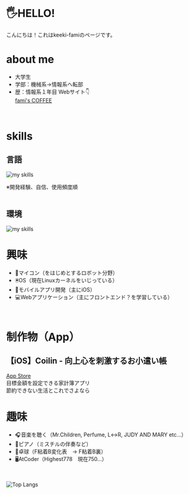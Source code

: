 # 🖐️HELLO!
こんにちは！これはkeeki-famiのページです。
<br>


# about me
- 大学生
- 学部：機械系→情報系へ転部
- 歴：情報系１年目
Webサイト👇<br>
<a href="https://keeki-fami.github.io">fami's COFFEE</a><br>

<br>
  

# skills
## 言語
<img alt="my skills" src="https://skillicons.dev/icons?theme=dark&perline=7&i=swift,python,c,java,html,css,arduino" />  

※開発経験、自信、使用頻度順  
<br>

## 環境
<img alt="my skills" src="https://skillicons.dev/icons?theme=dark&perline=7&i=eclipse,visualstudio,vscode" />  
<br>

# 興味
- 🤖マイコン（をはじめとするロボット分野）
- 🖲️OS（現在Linuxカーネルをいじっている）
- 🍎モバイルアプリ開発（主にiOS）
- 💻Webアプリケーション（主にフロントエンド？を学習している）
<br>

# 制作物（App）
## 【iOS】Coilin - 向上心を刺激するお小遣い帳
<a href="https://apps.apple.com/jp/app/coilin-%E5%90%91%E4%B8%8A%E5%BF%83%E3%82%92%E5%88%BA%E6%BF%80%E3%81%99%E3%82%8B%E3%81%8A%E5%B0%8F%E9%81%A3%E3%81%84%E5%B8%B3/id6743780127">App Store</a>  
目標金額を設定できる家計簿アプリ<br>
節約できない生活とこれでさよなら
<br>


# 趣味
- 🎧音楽を聴く（Mr.Children, Perfume, L↔︎R, JUDY AND MARY etc...）
- 🎹ピアノ（ミスチルの伴奏など）
- 🏓卓球（F粘着B変化表　→ F粘着B裏）
- 🖥️AtCoder（Highest778　現在750...）
<br>

![Top Langs](https://github-readme-stats.vercel.app/api/top-langs/?username=keeki-fami&layout=compact)
